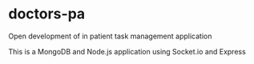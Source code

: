 doctors-pa
==========

Open development of in patient task management application

This is a MongoDB and Node.js application using Socket.io and Express
